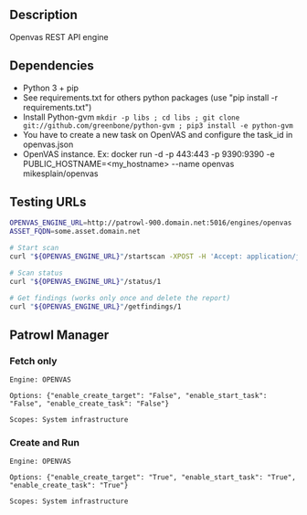 ## Description
Openvas REST API engine

## Dependencies
- Python 3 + pip
- See requirements.txt for others python packages (use "pip install -r requirements.txt")
- Install Python-gvm
  `mkdir -p libs ; cd libs ; git clone git://github.com/greenbone/python-gvm ; pip3 install -e python-gvm`
- You have to create a new task on OpenVAS and configure the task_id in openvas.json
- OpenVAS instance. Ex: docker run -d -p 443:443 -p 9390:9390 -e PUBLIC_HOSTNAME=<my_hostname> --name openvas mikesplain/openvas

## Testing URLs

```bash
OPENVAS_ENGINE_URL=http://patrowl-900.domain.net:5016/engines/openvas
ASSET_FQDN=some.asset.domain.net

# Start scan
curl "${OPENVAS_ENGINE_URL}"/startscan -XPOST -H 'Accept: application/json' -H 'Content-type: application/json' -d "{\"scan_id\": 1, \"options\": {\"enable_create_task\": \"False\", \"enable_create_target\": \"False\", \"enable_start_task\": \"False\"}, \"assets\": [{\"datatype\": \"domain\", \"criticity\": \"medium\", \"id\": 1, \"value\": \"$ASSET_FQDN\"}], \"engine_id\": 9}"

# Scan status
curl "${OPENVAS_ENGINE_URL}"/status/1

# Get findings (works only once and delete the report)
curl "${OPENVAS_ENGINE_URL}"/getfindings/1
```

## Patrowl Manager

### Fetch only

```
Engine: OPENVAS

Options: {"enable_create_target": "False", "enable_start_task": "False", "enable_create_task": "False"}

Scopes: System infrastructure

```

### Create and Run

```
Engine: OPENVAS

Options: {"enable_create_target": "True", "enable_start_task": "True", "enable_create_task": "True"}

Scopes: System infrastructure

```
